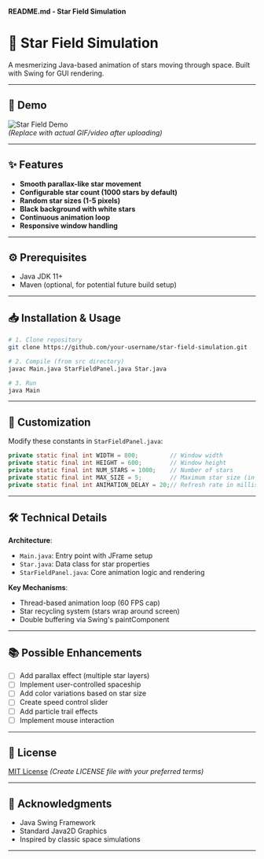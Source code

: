**README.md - Star Field Simulation**

# 🌌 Star Field Simulation  
A mesmerizing Java-based animation of stars moving through space. Built with Swing for GUI rendering.

---

## 🚀 Demo  
![Star Field Demo](https://via.placeholder.com/800x600/000000/FFFFFF?text=Star+Field+Simulation)  
*(Replace with actual GIF/video after uploading)*

---

## ✨ Features  
- **Smooth parallax-like star movement**  
- **Configurable star count (1000 stars by default)**  
- **Random star sizes (1-5 pixels)**  
- **Black background with white stars**  
- **Continuous animation loop**  
- **Responsive window handling**

---

## ⚙️ Prerequisites  
- Java JDK 11+  
- Maven (optional, for potential future build setup)

---

## 📥 Installation & Usage  
```bash
# 1. Clone repository
git clone https://github.com/your-username/star-field-simulation.git

# 2. Compile (from src directory)
javac Main.java StarFieldPanel.java Star.java

# 3. Run
java Main
```

---

## 🔧 Customization  
Modify these constants in `StarFieldPanel.java`:
```java
private static final int WIDTH = 800;         // Window width
private static final int HEIGHT = 600;        // Window height
private static final int NUM_STARS = 1000;    // Number of stars
private static final int MAX_SIZE = 5;        // Maximum star size (in paintComponent)
private static final int ANIMATION_DELAY = 20;// Refresh rate in milliseconds
```

---

## 🛠️ Technical Details  
**Architecture**:
- `Main.java`: Entry point with JFrame setup
- `Star.java`: Data class for star properties
- `StarFieldPanel.java`: Core animation logic and rendering

**Key Mechanisms**:
- Thread-based animation loop (60 FPS cap)
- Star recycling system (stars wrap around screen)
- Double buffering via Swing's paintComponent

---

## 📚 Possible Enhancements  
- [ ] Add parallax effect (multiple star layers)  
- [ ] Implement user-controlled spaceship  
- [ ] Add color variations based on star size  
- [ ] Create speed control slider  
- [ ] Add particle trail effects  
- [ ] Implement mouse interaction

---

## 📜 License  
[MIT License](LICENSE) *(Create LICENSE file with your preferred terms)*

---

## 🙏 Acknowledgments  
- Java Swing Framework  
- Standard Java2D Graphics  
- Inspired by classic space simulations

---
